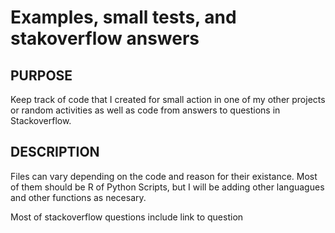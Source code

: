 # Examples, small tests, and stakoverflow answers

## PURPOSE

Keep track of code that I created for small action in one of my other projects or random activities as well as code from answers to questions in Stackoverflow. 

## DESCRIPTION
Files can vary depending on the code and reason for their existance. Most of them should be R of Python Scripts, but I will be adding other languagues and other functions as necesary. 

Most of stackoverflow questions include link to question
